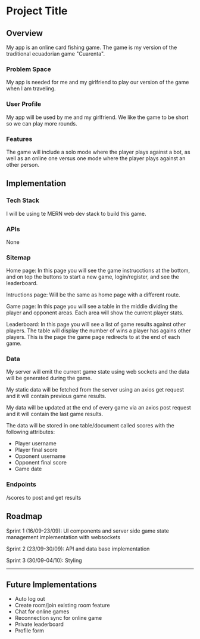 # Project Title

## Overview

My app is an online card fishing game. The game is my version of the traditional ecuadorian game "Cuarenta".

### Problem Space

My app is needed for me and my girlfriend to play our version of the game when I am traveling.

### User Profile

My app will be used by me and my girlfriend. We like the game to be short so we can play more rounds.

### Features

The game will include a solo mode where the player plays against a bot, as well as an online one versus one mode where the player plays against an other person.

## Implementation

### Tech Stack

I will be using te MERN web dev stack to build this game.

### APIs

None

### Sitemap

Home page: In this page you will see the game instrucctions at the bottom, and on top the buttons to start a new game, login/register, and see the leaderboard.

Intructions page: Will be the same as home page with a different route.

Game page: In this page you will see a table in the middle dividing the player and opponent areas. Each area will show the current player stats.

Leaderboard: In this page you will see a list of game results against other players. The table will display the number of wins a player has agains other players. This is the page the game page redirects to at the end of each game.

### Data

My server will emit the current game state using web sockets and the data will be generated during the game.

My static data will be fetched from the server using an axios get request and it will contain previous game results.

My data will be updated at the end of every game via an axios post request and it will contain the last game results.

The data will be stored in one table/document called scores with the following attributes:

- Player username
- Player final score
- Opponent username
- Opponent final score
- Game date

### Endpoints

/scores to post and get results

## Roadmap

Sprint 1 (16/09-23/09): UI components and server side game state management implementation with websockets

Sprint 2 (23/09-30/09): API and data base implementation

Sprint 3 (30/09-04/10): Styling

---

## Future Implementations

- Auto log out
- Create room/join existing room feature
- Chat for online games
- Reconnection sync for online game
- Private leaderboard
- Profile form
